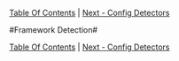 [Table Of Contents](/#toc) | [Next - Config Detectors](/config-detectors/)

#Framework Detection#



[Table Of Contents](/#toc) | [Next - Config Detectors](/config-detectors/)